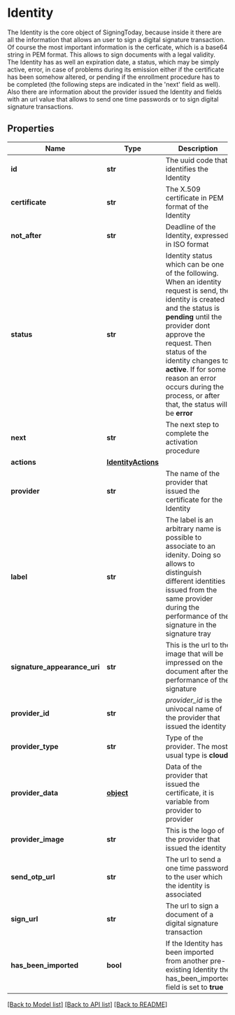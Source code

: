 # Identity

The Identity is the core object of SigningToday, because inside it there are all the information that allows an user to sign a digital signature transaction. Of course the most important information is the cerficate, which is a base64 string in PEM format. This allows to sign documents with a legal validity. The Identity has as well an expiration date, a status, which may be simply active, error, in case of problems during its emission either if the certificate has been somehow altered, or pending if the enrollment procedure has to be completed (the following steps are indicated in the 'next' field as well). Also there are information about the provider issued the Identity and fields with an url value that allows to send one time passwords or to sign digital signature transactions. 
## Properties
Name | Type | Description | Notes
------------ | ------------- | ------------- | -------------
**id** | **str** | The uuid code that identifies the Identity | [optional] 
**certificate** | **str** | The X.509 certificate in PEM format of the Identity | [optional] 
**not_after** | **str** | Deadline of the Identity, expressed in ISO format | [optional] 
**status** | **str** | Identity status which can be one of the following. When an identity request is send, the identity is created and the status is **pending** until the provider dont approve the request. Then status of the identity changes to **active**. If for some reason an error occurs during the process, or after that, the status will be **error**  | [optional] 
**next** | **str** | The next step to complete the activation procedure | [optional] 
**actions** | [**IdentityActions**](IdentityActions.md) |  | [optional] 
**provider** | **str** | The name of the provider that issued the certificate for the Identity | [optional] 
**label** | **str** | The label is an arbitrary name is possible to associate to an idenity. Doing so allows to distinguish different identities issued from the same provider during the performance of the signature in the signature tray | [optional] 
**signature_appearance_uri** | **str** | This is the url to the image that will be impressed on the document after the performance of the signature  | [optional] 
**provider_id** | **str** | _provider_id_ is the univocal name of the provider that issued the identity  | [optional] 
**provider_type** | **str** | Type of the provider. The most usual type is **cloud**  | [optional] 
**provider_data** | [**object**](.md) | Data of the provider that issued the certificate, it is variable from provider to provider | [optional] 
**provider_image** | **str** | This is the logo of the provider that issued the identity | [optional] 
**send_otp_url** | **str** | The url to send a one time password to the user which the identity is associated | [optional] 
**sign_url** | **str** | The url to sign a document of a digital signature transaction | [optional] 
**has_been_imported** | **bool** | If the Identity has been imported from another pre-existing Identity the has_been_imported field is set to **true** | [optional] 

[[Back to Model list]](../README.md#documentation-for-models) [[Back to API list]](../README.md#documentation-for-api-endpoints) [[Back to README]](../README.md)


